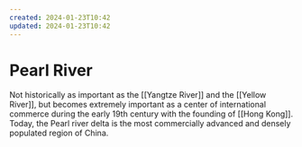 ```yaml
---
created: 2024-01-23T10:42
updated: 2024-01-23T10:42
---
```

# Pearl River

Not historically as important as the [[Yangtze River]] and the [[Yellow River]], but becomes extremely important as a center of international commerce during the early 19th century with the founding of [[Hong Kong]]. Today, the Pearl river delta is the most commercially advanced and densely populated region of China.